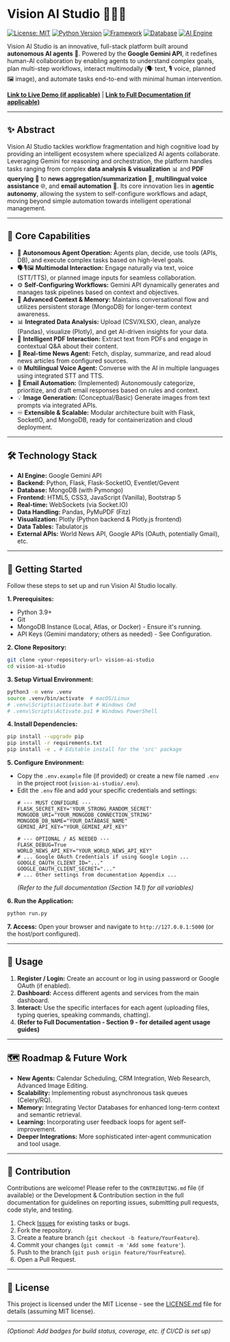 # Vision AI Studio 🚀🧠✨

[![License: MIT](https://img.shields.io/badge/License-MIT-yellow.svg)](https://opensource.org/licenses/MIT) <!-- Choose appropriate license -->
[![Python Version](https://img.shields.io/badge/python-3.9%2B-blue.svg)](https://www.python.org/downloads/)
[![Framework](https://img.shields.io/badge/Framework-Flask%20%26%20SocketIO-red.svg)](https://flask.palletsprojects.com/)
[![Database](https://img.shields.io/badge/Database-MongoDB-green.svg)](https://www.mongodb.com/)
[![AI Engine](https://img.shields.io/badge/AI%20Engine-Gemini%20API-purple.svg)](https://ai.google.dev/)

Vision AI Studio is an innovative, full-stack platform built around **autonomous AI agents** 🤖. Powered by the **Google Gemini API**, it redefines human-AI collaboration by enabling agents to understand complex goals, plan multi-step workflows, interact multimodally (🗣️ text, 🎙️ voice, planned 🖼️ image), and automate tasks end-to-end with minimal human intervention.

**[Link to Live Demo (if applicable)]()** | **[Link to Full Documentation (if applicable)]()**

---

## ✨ Abstract

Vision AI Studio tackles workflow fragmentation and high cognitive load by providing an intelligent ecosystem where specialized AI agents collaborate. Leveraging Gemini for reasoning and orchestration, the platform handles tasks ranging from complex **data analysis & visualization** 📊 and **PDF querying** 📄 to **news aggregation/summarization** 📰, **multilingual voice assistance** 🌐, and **email automation** 📧. Its core innovation lies in **agentic autonomy**, allowing the system to self-configure workflows and adapt, moving beyond simple automation towards intelligent operational management.

---

## 🎯 Core Capabilities

*   🤖 **Autonomous Agent Operation:** Agents plan, decide, use tools (APIs, DB), and execute complex tasks based on high-level goals.
*   🗣️🎙️🖼️ **Multimodal Interaction:** Engage naturally via text, voice (STT/TTS), or planned image inputs for seamless collaboration.
*   ⚙️ **Self-Configuring Workflows:** Gemini API dynamically generates and manages task pipelines based on context and objectives.
*   🧠 **Advanced Context & Memory:** Maintains conversational flow and utilizes persistent storage (MongoDB) for longer-term context awareness.
*   📊 **Integrated Data Analysis:** Upload (CSV/XLSX), clean, analyze (Pandas), visualize (Plotly), and get AI-driven insights for your data.
*   📄 **Intelligent PDF Interaction:** Extract text from PDFs and engage in contextual Q&A about their content.
*   📰 **Real-time News Agent:** Fetch, display, summarize, and read aloud news articles from configured sources.
*   🌐 **Multilingual Voice Agent:** Converse with the AI in multiple languages using integrated STT and TTS.
*   📧 **Email Automation:** (Implemented) Autonomously categorize, prioritize, and draft email responses based on rules and context.
*   💡 **Image Generation:** (Conceptual/Basic) Generate images from text prompts via integrated APIs.
*   ♾️ **Extensible & Scalable:** Modular architecture built with Flask, SocketIO, and MongoDB, ready for containerization and cloud deployment.

---

## 🛠️ Technology Stack

*   **AI Engine:** Google Gemini API
*   **Backend:** Python, Flask, Flask-SocketIO, Eventlet/Gevent
*   **Database:** MongoDB (with Pymongo)
*   **Frontend:** HTML5, CSS3, JavaScript (Vanilla), Bootstrap 5
*   **Real-time:** WebSockets (via Socket.IO)
*   **Data Handling:** Pandas, PyMuPDF (Fitz)
*   **Visualization:** Plotly (Python backend & Plotly.js frontend)
*   **Data Tables:** Tabulator.js
*   **External APIs:** World News API, Google APIs (OAuth, potentially Gmail), etc.

---

## 🚀 Getting Started

Follow these steps to set up and run Vision AI Studio locally.

**1. Prerequisites:**

*   Python 3.9+
*   Git
*   MongoDB Instance (Local, Atlas, or Docker) - Ensure it's running.
*   API Keys (Gemini mandatory; others as needed) - See Configuration.

**2. Clone Repository:**

```bash
git clone <your-repository-url> vision-ai-studio
cd vision-ai-studio
```

**3. Setup Virtual Environment:**

```bash
python3 -m venv .venv
source .venv/bin/activate  # macOS/Linux
# .venv\Scripts\activate.bat # Windows Cmd
# .venv\Scripts\Activate.ps1 # Windows PowerShell
```

**4. Install Dependencies:**

```bash
pip install --upgrade pip
pip install -r requirements.txt
pip install -e . # Editable install for the 'src' package
```

**5. Configure Environment:**

*   Copy the `.env.example` file (if provided) or create a new file named `.env` in the project root (`vision-ai-studio/.env`).
*   Edit the `.env` file and add your specific credentials and settings:
    ```dotenv
    # --- MUST CONFIGURE ---
    FLASK_SECRET_KEY='YOUR_STRONG_RANDOM_SECRET'
    MONGODB_URI="YOUR_MONGODB_CONNECTION_STRING"
    MONGODB_DB_NAME="YOUR_DATABASE_NAME"
    GEMINI_API_KEY="YOUR_GEMINI_API_KEY"

    # --- OPTIONAL / AS NEEDED ---
    FLASK_DEBUG=True
    WORLD_NEWS_API_KEY="YOUR_WORLD_NEWS_API_KEY"
    # ... Google OAuth Credentials if using Google Login ...
    GOOGLE_OAUTH_CLIENT_ID="..."
    GOOGLE_OAUTH_CLIENT_SECRET="..."
    # ... Other settings from documentation Appendix ...
    ```
    *(Refer to the full documentation (Section 14.1) for all variables)*

**6. Run the Application:**

```bash
python run.py
```

**7. Access:** Open your browser and navigate to `http://127.0.0.1:5000` (or the host/port configured).

---

## 📖 Usage

1.  **Register / Login:** Create an account or log in using password or Google OAuth (if enabled).
2.  **Dashboard:** Access different agents and services from the main dashboard.
3.  **Interact:** Use the specific interfaces for each agent (uploading files, typing queries, speaking commands, chatting).
4.  **(Refer to Full Documentation - Section 9 - for detailed agent usage guides)**

---

## 🗺️ Roadmap & Future Work

*   **New Agents:** Calendar Scheduling, CRM Integration, Web Research, Advanced Image Editing.
*   **Scalability:** Implementing robust asynchronous task queues (Celery/RQ).
*   **Memory:** Integrating Vector Databases for enhanced long-term context and semantic retrieval.
*   **Learning:** Incorporating user feedback loops for agent self-improvement.
*   **Deeper Integrations:** More sophisticated inter-agent communication and tool usage.

---

## 🤝 Contribution

Contributions are welcome! Please refer to the `CONTRIBUTING.md` file (if available) or the Development & Contribution section in the full documentation for guidelines on reporting issues, submitting pull requests, code style, and testing.

1.  Check [Issues](link-to-issues-page) for existing tasks or bugs.
2.  Fork the repository.
3.  Create a feature branch (`git checkout -b feature/YourFeature`).
4.  Commit your changes (`git commit -m 'Add some feature'`).
5.  Push to the branch (`git push origin feature/YourFeature`).
6.  Open a Pull Request.

---

## 📄 License

This project is licensed under the MIT License - see the [LICENSE.md](LICENSE.md) file for details (assuming MIT license).

---

*(Optional: Add badges for build status, coverage, etc. if CI/CD is set up)*
